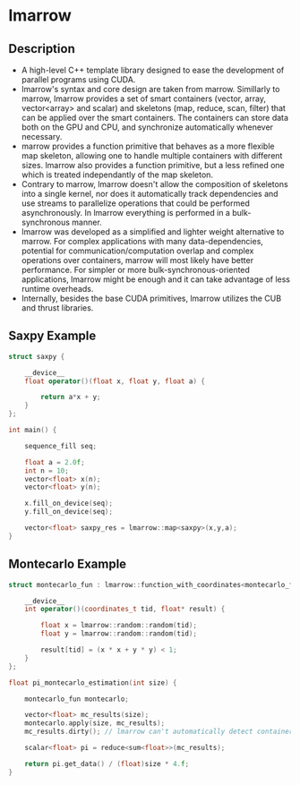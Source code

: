 # lmarrow

## Description

- A high-level C++ template library designed to ease the development of parallel programs using CUDA.
- lmarrow's syntax and core design are taken from marrow. Simillarly to marrow, lmarrow provides a set of smart containers (vector, array, vector\<array\> and scalar) and skeletons (map, reduce, scan, filter) that can be applied over the smart containers. The containers can store data both on the GPU and CPU, and synchronize automatically whenever necessary.
- marrow provides a function primitive that behaves as a more flexible map skeleton, allowing one to handle multiple containers with different sizes. lmarrow also provides a function primitive, but a less refined one which is treated independantly of the map skeleton.
- Contrary to marrow, lmarrow doesn't allow the composition of skeletons into a single kernel, nor does it automatically track dependencies and use streams to parallelize operations that could be performed asynchronously. In lmarrow everything is performed in a bulk-synchronous manner.
- lmarrow was developed as a simplified and lighter weight alternative to marrow. For complex applications with many data-dependencies, potential for communication/computation overlap and complex operations over containers, marrow will most likely have better performance. For simpler or more bulk-synchronous-oriented applications, lmarrow might be enough and it can take advantage of less runtime overheads.
- Internally, besides the base CUDA primitives, lmarrow utilizes the CUB and thrust libraries.

## Saxpy Example

```c++
struct saxpy {

    __device__
    float operator()(float x, float y, float a) {

        return a*x + y;
    }
};

int main() {

    sequence_fill seq;

    float a = 2.0f;
    int n = 10;
    vector<float> x(n);
    vector<float> y(n);

    x.fill_on_device(seq);
    y.fill_on_device(seq);

    vector<float> saxpy_res = lmarrow::map<saxpy>(x,y,a);
}
```

## Montecarlo Example

```c++
struct montecarlo_fun : lmarrow::function_with_coordinates<montecarlo_fun> {

    __device__
    int operator()(coordinates_t tid, float* result) {

        float x = lmarrow::random::random(tid);
        float y = lmarrow::random::random(tid);

        result[tid] = (x * x + y * y) < 1;
    }
};

float pi_montecarlo_estimation(int size) {

    montecarlo_fun montecarlo;

    vector<float> mc_results(size);
    montecarlo.apply(size, mc_results);
    mc_results.dirty(); // lmarrow can't automatically detect container updates on the device

    scalar<float> pi = reduce<sum<float>>(mc_results);

    return pi.get_data() / (float)size * 4.f;
}
```
